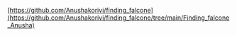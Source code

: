 [https://github.com/Anushakorivi/finding_falcone](https://github.com/Anushakorivi/finding_falcone/tree/main/Finding_falcone_Anusha)
